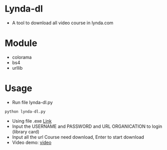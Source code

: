 # Lynda-dl
 - A tool to download all video course in lynda.com
# Module
 - colorama
 - bs4
 - urllib
# Usage
 - Run file lynda-dl.py
 ```
 python lynda-dl.py
 ```
 - Using file .exe [Link](https://github.com/hatienl0i261299/lynda-dl/tree/master/exe)
 - Input the USERNAME and PASSWORD and URL ORGANICATION to login (library card)
 - Input all the url Course need download, Enter to start download
 - Video demo: [video](https://drive.google.com/file/d/16H9RCfoAGddRbjaV98vG6IXYeJSYasIx/view)

